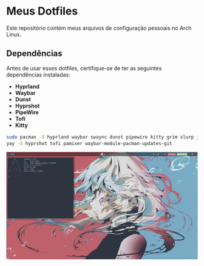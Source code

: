 # Meus Dotfiles

Este repositório contém meus arquivos de configuração pessoais no Arch Linux.

## Dependências

Antes de usar esses dotfiles, certifique-se de ter as seguintes dependências instaladas:

- **Hyprland**
- **Waybar**
- **Dunst**
- **Hyprshot**
- **PipeWire**
- **Tofi**
- **Kitty**

```bash
sudo pacman -S hyprland waybar swaync dunst pipewire kitty grim slurp jq gtk-layer-shell jsoncpp libnotify libgee gtk3 alsa-lib libjack bluez-libs dbus libpulse webrtc-audio-processing cairo pango gdk-pixbuf2 meson libxkbcommon harfbuzz libpng zlib libglvnd
yay -S hyprshot tofi pamixer waybar-module-pacman-updates-git
```

![alt text](/assets/image.png)